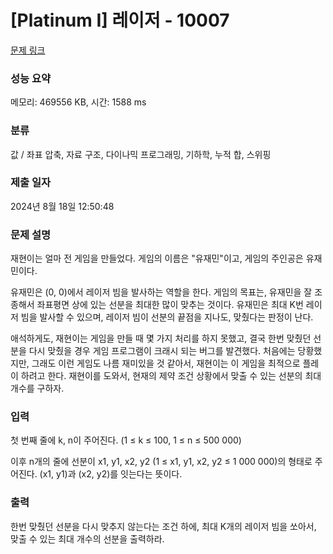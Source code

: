 # [Platinum I] 레이저 - 10007 

[문제 링크](https://www.acmicpc.net/problem/10007) 

### 성능 요약

메모리: 469556 KB, 시간: 1588 ms

### 분류

값 / 좌표 압축, 자료 구조, 다이나믹 프로그래밍, 기하학, 누적 합, 스위핑

### 제출 일자

2024년 8월 18일 12:50:48

### 문제 설명

<p>재현이는 얼마 전 게임을 만들었다. 게임의 이름은 "유재민"이고, 게임의 주인공은 유재민이다.</p>

<p>유재민은 (0, 0)에서 레이저 빔을 발사하는 역할을 한다. 게임의 목표는, 유재민을 잘 조종해서 좌표평면 상에 있는 선분을 최대한 많이 맞추는 것이다. 유재민은 최대 K번 레이저 빔을 발사할 수 있으며, 레이저 빔이 선분의 끝점을 지나도, 맞췄다는 판정이 난다.</p>

<p>애석하게도, 재현이는 게임을 만들 때 몇 가지 처리를 하지 못했고, 결국 한번 맞췄던 선분을 다시 맞췄을 경우 게임 프로그램이 크래시 되는 버그를 발견했다. 처음에는 당황했지만, 그래도 이런 게임도 나름 재미있을 것 같아서, 재현이는 이 게임을 최적으로 플레이 하려고 한다. 재현이를 도와서, 현재의 제약 조건 상황에서 맞출 수 있는 선분의 최대 개수를 구하자.</p>

### 입력 

 <p>첫 번째 줄에 k, n이 주어진다. (1 ≤ k ≤ 100, 1 ≤ n ≤ 500 000)</p>

<p>이후 n개의 줄에 선분이 x1, y1, x2, y2 (1 ≤ x1, y1, x2, y2 ≤ 1 000 000)의 형태로 주어진다. (x1, y1)과 (x2, y2)를 잇는다는 뜻이다.</p>

### 출력 

 <p>한번 맞췄던 선분을 다시 맞추지 않는다는 조건 하에, 최대 K개의 레이저 빔을 쏘아서, 맞출 수 있는 최대 개수의 선분을 출력하라.</p>


